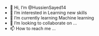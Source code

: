 - 👋 Hi, I’m @HussienSayed14
- 👀 I’m interested in Learning new skills
- 🌱 I’m currently learning Machine learning 
- 💞️ I’m looking to collaborate on ...
- 📫 How to reach me ...

<!---
HussienSayed14/HussienSayed14 is a ✨ special ✨ repository because its `README.md` (this file) appears on your GitHub profile.
You can click the Preview link to take a look at your changes.
--->
